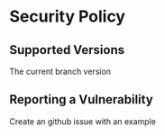 # Security Policy

## Supported Versions

The current branch version

## Reporting a Vulnerability

Create an github issue with an example
